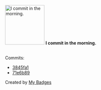 <img src="https://my-badges.github.io/my-badges/morning-commits.png" alt="I commit in the morning." title="I commit in the morning." width="128">
<strong>I commit in the morning.</strong>
<br><br>

Commits:

- <a href="https://github.com/HorebZ/HorebZ/commit/3845fa1e36963846826fea1804513a884e96e316">3845fa1</a>
- <a href="https://github.com/HorebZ/HorebZ/commit/71e6b89430da4d9d268906c1c607f29dda370721">71e6b89</a>


Created by <a href="https://github.com/my-badges/my-badges">My Badges</a>